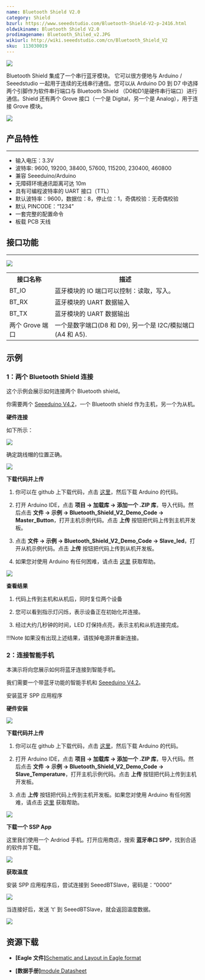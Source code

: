 ```yaml
---
name: Bluetooth Shield V2.0
category: Shield
bzurl: https://www.seeedstudio.com/Bluetooth-Shield-V2-p-2416.html
oldwikiname: Bluetooth Shield V2.0
prodimagename: Bluetooth_Shiled_v2.JPG
wikiurl: http://wiki.seeedstudio.com/cn/Bluetooth_Shield_V2
sku:  113030019
---
```


![](https://github.com/SeeedDocument/Bluetooth_Shield_V2/raw/master/img/Bluetooth_Shiled_v2.JPG)

Bluetooth Shield 集成了一个串行蓝牙模块。 它可以很方便地与 Arduino / Seeedstudio 一起用于连续的无线串行通信。您可以从 Arduino D0 到 D7 中选择两个引脚作为软件串行端口与 Bluetooth Shield （D0和D1是硬件串行端口）进行通信。Shield 还有两个 Grove 接口（一个是 Digital，另一个是 Analog），用于连接 Grove 模块。

[![](https://github.com/SeeedDocument/wiki_chinese/raw/master/docs/images/click_to_buy.PNG)](https://item.taobao.com/item.htm?spm=a1z10.3-c.w4002-11172317909.28.27fd28d4NbaMeo&id=45557972221)

##   产品特性
---
*   输入电压：3.3V
*   波特率: 9600, 19200, 38400, 57600, 115200, 230400, 460800
*   兼容 Seeeduino/Arduino
*   无障碍环境通讯距离可达 10m
*   具有可编程波特率的 UART 接口（TTL）
*   默认波特率：9600，数据位：8，停止位：1，奇偶校验：无奇偶校验
*   默认 PINCODE：“1234”
*   一套完整的配置命令
*   板载 PCB 天线

##   接口功能
---
![](https://github.com/SeeedDocument/Bluetooth_Shield_V2/raw/master/img/Bluetooth_Shield_V2.0_K.jpg)

<table >
<tr>
<th> 接口名称
</th>
<th> 描述
</th></tr>
<tr>
<td> BT_IO
</td>
<td> 蓝牙模块的 IO 端口可以控制：读取，写入。
</td></tr>
<tr>
<td> BT_RX
</td>
<td> 蓝牙模块的 UART 数据输入
</td></tr>
<tr>
<td> BT_TX
</td>
<td> 蓝牙模块的 UART 数据输出
</td></tr>
<tr>
<td> 两个 Grove 端口
</td>
<td> 一个是数字端口(D8 和 D9), 另一个是 I2C/模拟端口 (A4 和 A5).
</td></tr></table>



##   示例

### 1：两个 Bluetooth Shield 连接

这个示例会展示如何连接两个 Bluetooth shield。

你需要两个 [Seeeduino V4.2](https://item.taobao.com/item.htm?spm=a1z10.5-c.w4002-11172345288.20.16a86daf0qHouM&id=45721222112)，一个 Bluetooth shield 作为主机，另一个为从机。

**硬件连接**

如下所示：

![](https://github.com/SeeedDocument/Bluetooth_Shield_V2/raw/master/img/Bluetooth_shield_demo_image0.png)

确定跳线帽的位置正确。

![](https://github.com/SeeedDocument/Bluetooth_Shield_V2/raw/master/img/Bluetooth_shield_demo_image4.jpg)

**下载代码并上传**

1.  你可以在 github 上下载代码，点击 [这里](https://github.com/Seeed-Studio/Bluetooth_Shield_V2_Demo_Code/archive/master.zip)，然后下载 Arduino 的代码。

2.  打开 Arduino IDE，点击 **项目 -&gt; 加载库 -&gt; 添加一个 .ZIP 库**，导入代码。然后点击 **文件 -&gt; 示例 -&gt; Bluetooth_Shield_V2_Demo_Code -&gt; Master_Button**，打开主机示例代码。点击 **上传** 按钮把代码上传到主机开发板。

3.  点击 **文件 -&gt; 示例 -&gt; Bluetooth_Shield_V2_Demo_Code -&gt; Slave_led**，打开从机示例代码。点击 **上传** 按钮把代码上传到从机开发板。

4.  如果您对使用 Arduino 有任何困难，请点击 [这里](http://wiki.seeedstudio.com/cn/Getting_Started_with_Seeeduino/) 获取帮助。

![](https://github.com/SeeedDocument/Bluetooth_Shield_V2/raw/master/img/Bluetooth_ide_1.jpg)

**查看结果**

1.  代码上传到主机和从机后，同时复位两个设备

2.  您可以看到指示灯闪烁，表示设备正在初始化并连接。

3.  经过大约几秒钟的时间，LED 灯保持点亮，表示主机和从机连接完成。

!!!Note
    如果没有出现上述结果，请拔掉电源并重新连接。


### 2：连接智能手机

本演示将向您展示如何将蓝牙连接到智能手机。

我们需要一个带蓝牙功能的智能手机和 [Seeeduino V4.2](https://item.taobao.com/item.htm?spm=a1z10.5-c.w4002-11172345288.20.16a86daf0qHouM&id=45721222112)。

安装蓝牙 SPP 应用程序

**硬件安装**

![](https://github.com/SeeedDocument/Bluetooth_Shield_V2/raw/master/img/Bluetooth_shield_demo_image1.png)

**下载代码并上传**

1.  你可以在 github 上下载代码，点击 [这里](https://github.com/Seeed-Studio/Bluetooth_Shield_V2_Demo_Code/archive/master.zip)，然后下载 Arduino 的代码。

2.  打开 Arduino IDE，点击 **项目 -&gt; 加载库 -&gt; 添加一个 .ZIP 库**，导入代码。然后点击 **文件 -&gt; 示例 -&gt; Bluetooth_Shield_V2_Demo_Code -&gt; Slave_Temperature**，打开主机示例代码。点击 **上传** 按钮把代码上传到主机开发板。

3.  点击 **上传** 按钮把代码上传到主机开发板。如果您对使用 Arduino 有任何困难，请点击 [这里](/Getting_Started_with_Seeeduino) 获取帮助。

![](https://github.com/SeeedDocument/Bluetooth_Shield_V2/raw/master/img/Bluetooth_Shield_Demo2.jpg)


**下载一个 SSP App**

这里我们使用一个 Ardriod 手机。打开应用商店，搜索 **蓝牙串口 SPP**，找到合适的软件并下载。

![](https://github.com/SeeedDocument/Bluetooth_Shield_V2/raw/master/img/Bluetooth_Shield_Find_spp.png)

**获取温度**

安装 SPP 应用程序后，尝试连接到 SeeedBTSlave，密码是：“0000”

![](https://github.com/SeeedDocument/Bluetooth_Shield_V2/raw/master/img/Bluetooth_Shield_App_1.png)

当连接好后，发送 't' 到 SeeedBTSlave，就会返回温度数据。

![](https://github.com/SeeedDocument/Bluetooth_Shield_V2/raw/master/img/Bluetooth_Shield_get_temp.png)

##   资源下载

*   **[Eagle 文件]**[Schematic and Layout in Eagle format](https://github.com/SeeedDocument/Bluetooth_Shield_V2/raw/master/res/Bluetooth_en.pdfBuletooth_Shield_v2.0_sch_pcb.zip)

*   **[数据手册]**[module Datasheet](https://github.com/SeeedDocument/Bluetooth_Shield_V2/raw/master/res/Bluetooth_en.pdfBluetooth_en.pdf)
